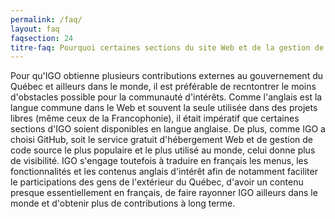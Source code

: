 ```yaml
---
permalink: /faq/
layout: faq
faqsection: 24
titre-faq: Pourquoi certaines sections du site Web et de la gestion de code source sont-elles en anglais?
---
```


Pour qu'IGO obtienne plusieurs contributions externes au gouvernement du Québec et ailleurs dans le monde, il est préférable de recntontrer le moins d'obstacles possible pour la communauté d'intérêts. Comme l'anglais est la langue commune dans le Web et souvent la seule utilisée dans des projets libres (même ceux de la Francophonie), il était impératif que certaines sections d'IGO soient disponibles en langue anglaise. De plus, comme IGO a choisi GitHub, soit le service gratuit d'hébergement Web et de gestion de code source le plus populaire et le plus utilisé au monde, celui donne plus de visibilité. IGO s'engage toutefois à traduire en français les menus, les fonctionnalités et les contenus anglais d'intérêt afin de notamment faciliter le participations des gens de l'extérieur du Québec, d'avoir un contenu presque essentiellement en français, de faire rayonner IGO ailleurs dans le monde et d'obtenir plus de contributions à long terme.

